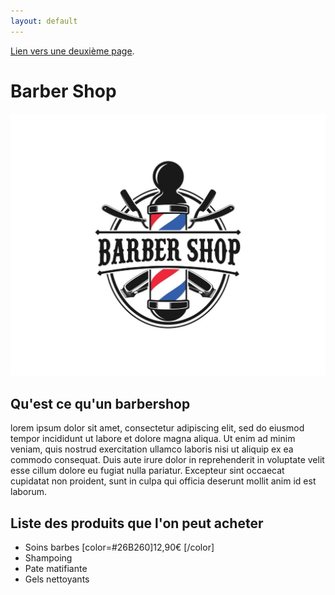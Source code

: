 ```yaml
---
layout: default
---
```




[Lien vers une deuxième page](./another-page.html).

# Barber Shop

![Image du barbershop](img/barbershop.jpg)

## Qu'est ce qu'un barbershop
lorem ipsum dolor sit amet, consectetur adipiscing elit, sed do eiusmod tempor incididunt ut labore et dolore magna aliqua. Ut enim ad minim veniam, quis nostrud exercitation ullamco laboris nisi ut aliquip ex ea commodo consequat. Duis aute irure dolor in reprehenderit in voluptate velit esse cillum dolore eu fugiat nulla pariatur. Excepteur sint occaecat cupidatat non proident, sunt in culpa qui officia deserunt mollit anim id est laborum.

## Liste des produits que l'on peut acheter
 * Soins barbes  [color=#26B260]12,90€ [/color]
 * Shampoing
 * Pate matifiante
 * Gels nettoyants




